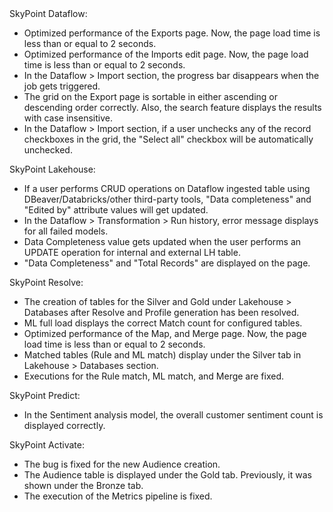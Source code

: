 <div className="v6_3_0_p">SkyPoint Dataflow:</div>- Optimized performance of the Exports page. Now, the page load time is less than or equal to 2 seconds.- Optimized performance of the Imports edit page. Now, the page load time is less than or equal to 2 seconds.- In the Dataflow > Import section, the progress bar disappears when the job gets triggered.- The grid on the Export page is sortable in either ascending or descending order correctly. Also, the search feature displays the results with case insensitive.- In the Dataflow > Import section, if a user unchecks any of the record checkboxes in the grid, the "Select all" checkbox will be automatically unchecked.<div className="v6_3_0_p">SkyPoint Lakehouse:</div>- If a user performs CRUD operations on Dataflow ingested table using DBeaver/Databricks/other third-party tools, "Data completeness" and "Edited by" attribute values will get updated.- In the Dataflow > Transformation > Run history, error message displays for all failed models.- Data Completeness value gets updated when the user performs an UPDATE operation for internal and external LH table. - "Data Completeness" and "Total Records" are displayed on the page. <div className="v6_3_0_p">SkyPoint Resolve:</div>- The creation of tables for the Silver and Gold under Lakehouse > Databases after Resolve and Profile generation has been resolved.- ML full load displays the correct Match count for configured tables.- Optimized performance of the Map, and Merge page. Now, the page load time is less than or equal to 2 seconds.- Matched tables (Rule and ML match) display under the Silver tab in Lakehouse > Databases section.- Executions for the Rule match, ML match, and Merge are fixed.<div className="v6_3_0_p">SkyPoint Predict:</div>- In the Sentiment analysis model, the overall customer sentiment count is displayed correctly.<div className="v6_3_0_p">SkyPoint Activate:</div>- The bug is fixed for the new Audience creation.- The Audience table is displayed under the Gold tab. Previously, it was shown under the Bronze tab.- The execution of the Metrics pipeline is fixed.